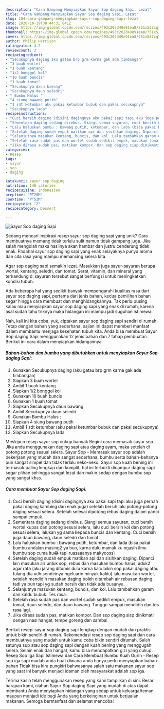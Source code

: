```yaml
---
description: "Cara Gampang Menyiapkan Sayur Sop daging Sapi, Lezat"
title: "Cara Gampang Menyiapkan Sayur Sop daging Sapi, Lezat"
slug: 184-cara-gampang-menyiapkan-sayur-sop-daging-sapi-lezat
date: 2020-10-19T08:44:31.841Z
image: https://img-global.cpcdn.com/recipes/493c202d40e91ea8/751x532cq70/sayur-sop-daging-sapi-foto-resep-utama.jpg
thumbnail: https://img-global.cpcdn.com/recipes/493c202d40e91ea8/751x532cq70/sayur-sop-daging-sapi-foto-resep-utama.jpg
cover: https://img-global.cpcdn.com/recipes/493c202d40e91ea8/751x532cq70/sayur-sop-daging-sapi-foto-resep-utama.jpg
author: Philip Harrison
ratingvalue: 4.2
reviewcount: 3
recipeingredient:
- "Secukupnya daging aku gatau brp grm karna gak ada timbangan"
- "3 buah wortel"
- "1 buah kentang"
- "1/2 bonggol kol"
- "10 buah buncis"
- "1 buah tomat"
- "Secukupnya daun bawang"
- "Secukupnya daun seledri"
- " Bumbu Halus "
- "4 siung bawang putih"
- "1 sdt ketumbar aku pakai ketumbar bubuk dan pakai secukupnya"
- "Secukupnya lada"
recipeinstructions:
- "Cuci bersih daging (disini dagingnya aku pakai sapi tapi aku juga pernah pakai daging kambing dan enak juga) setelah bersih lalu potong-potong daging sesuai selera. Setelah selesai dipotong rebus daging dalam panci sampai empuk."
- "Sementara daging sedang direbus. Siangi semua sayuran, cuci bersih wortel kupas dan potong sesuai selera, lalu cuci bersih kol dan potong sesuai selera, lalukan yg sama kepada buncis dan kentang. Cuci bersih juga daun bawang, daun seledri dan tomat."
- "Lalu haluskan bumbu : bawang putih, ketumbar, dan lada (bisa pakai bumbu andalan masing2 ya bun, karna dulu mamak ku ngasih ilmu bumbu sop cuma itu😂 tapi ruasaaanya makyooss)"
- "Setelah daging sudah empuk matikan api dan sisihkan daging. Dipanci lain masukan air untuk sop, rebus dan masukan bumbu halus, aduk2 agar rata (aku jarang ditumis dulu karna kalo bikin sop pakai daging atau tulang dia udh sendirinya ngeluarin minyak kaldu) lalu masukan wortel, setelah mendidih masukan daging boleh ditambah air rebusan daging tadi ya bun tapi yg sudah bersih dan tidak ada busanya."
- "Selanjutnya masukan kentang, buncis, dan kol. Lalu tambahkan garam dan kaldu bubuk. Tes rasa."
- "Setelah rasa sudah pas dan wortel sudah sedikit empuk, masukan tomat, daun seledri, dan daun bawang. Tunggu sampai mendidih dan tes rasa lagi."
- "Jika dirasa sudah pas, matikan kompor. Dan sop daging siap dinikmati dengan nasi hangat, tempe goreng dan sambal."
categories:
- Resep
tags:
- sayur
- sop
- daging

katakunci: sayur sop daging 
nutrition: 149 calories
recipecuisine: Indonesian
preptime: "PT20M"
cooktime: "PT51M"
recipeyield: "2"
recipecategory: Dessert

---
```



![Sayur Sop daging Sapi](https://img-global.cpcdn.com/recipes/493c202d40e91ea8/751x532cq70/sayur-sop-daging-sapi-foto-resep-utama.jpg)

Sedang mencari inspirasi resep sayur sop daging sapi yang unik? Cara membuatnya memang tidak terlalu sulit namun tidak gampang juga. Jika salah mengolah maka hasilnya akan hambar dan justru cenderung tidak enak. Padahal sayur sop daging sapi yang enak selayaknya punya aroma dan cita rasa yang mampu memancing selera kita.

Agar sop daging sapi semakin lezat. Masukkan juga sayur-sayuran berupa wortel, kentang, seledri, dan tomat. Serat, vitamin, dan mineral yang terkandung di sayuran tersebut sangat berfungsi untuk meningkatkan kondisi tubuh.

Ada beberapa hal yang sedikit banyak mempengaruhi kualitas rasa dari sayur sop daging sapi, pertama dari jenis bahan, kedua pemilihan bahan segar hingga cara membuat dan menghidangkannya. Tak perlu pusing kalau mau menyiapkan sayur sop daging sapi yang enak di rumah, karena asal sudah tahu triknya maka hidangan ini mampu jadi suguhan istimewa.


Nah, kali ini kita coba, yuk, ciptakan sayur sop daging sapi sendiri di rumah. Tetap dengan bahan yang sederhana, sajian ini dapat memberi manfaat dalam membantu menjaga kesehatan tubuh kita. Anda bisa membuat Sayur Sop daging Sapi menggunakan 12 jenis bahan dan 7 tahap pembuatan. Berikut ini cara dalam menyiapkan hidangannya.

<!--inarticleads1-->

##### Bahan-bahan dan bumbu yang dibutuhkan untuk menyiapkan Sayur Sop daging Sapi:

1. Gunakan Secukupnya daging (aku gatau brp grm karna gak ada timbangan)
1. Siapkan 3 buah wortel
1. Ambil 1 buah kentang
1. Siapkan 1/2 bonggol kol
1. Gunakan 10 buah buncis
1. Gunakan 1 buah tomat
1. Siapkan Secukupnya daun bawang
1. Ambil Secukupnya daun seledri
1. Gunakan  Bumbu Halus :
1. Siapkan 4 siung bawang putih
1. Ambil 1 sdt ketumbar (aku pakai ketumbar bubuk dan pakai secukupnya)
1. Siapkan Secukupnya lada


Meskipun resep sayur sop cukup banyak Begini cara memasak sayur sop. Jika anda menggunakan daging sapi atau daging ayam, maka setelah di potong potong sesuai selera. Sayur Sop - Memasak sayur sop adalah pekerjaan yang mudah dan sangat sederhana, bumbu serta bahan-bahanya pun sangat simpel dan tidak terlalu neko-neko. Sayur sop kuah bening ini termasuk paling lengkap dan komplit, hal ini terbukti dicampur daging sapi segar plihan sehingga sangat lezat dan makin sedap dengan bumbu sop yang sangat khas. 

<!--inarticleads2-->

##### Cara membuat Sayur Sop daging Sapi:

1. Cuci bersih daging (disini dagingnya aku pakai sapi tapi aku juga pernah pakai daging kambing dan enak juga) setelah bersih lalu potong-potong daging sesuai selera. Setelah selesai dipotong rebus daging dalam panci sampai empuk.
1. Sementara daging sedang direbus. Siangi semua sayuran, cuci bersih wortel kupas dan potong sesuai selera, lalu cuci bersih kol dan potong sesuai selera, lalukan yg sama kepada buncis dan kentang. Cuci bersih juga daun bawang, daun seledri dan tomat.
1. Lalu haluskan bumbu : bawang putih, ketumbar, dan lada (bisa pakai bumbu andalan masing2 ya bun, karna dulu mamak ku ngasih ilmu bumbu sop cuma itu😂 tapi ruasaaanya makyooss)
1. Setelah daging sudah empuk matikan api dan sisihkan daging. Dipanci lain masukan air untuk sop, rebus dan masukan bumbu halus, aduk2 agar rata (aku jarang ditumis dulu karna kalo bikin sop pakai daging atau tulang dia udh sendirinya ngeluarin minyak kaldu) lalu masukan wortel, setelah mendidih masukan daging boleh ditambah air rebusan daging tadi ya bun tapi yg sudah bersih dan tidak ada busanya.
1. Selanjutnya masukan kentang, buncis, dan kol. Lalu tambahkan garam dan kaldu bubuk. Tes rasa.
1. Setelah rasa sudah pas dan wortel sudah sedikit empuk, masukan tomat, daun seledri, dan daun bawang. Tunggu sampai mendidih dan tes rasa lagi.
1. Jika dirasa sudah pas, matikan kompor. Dan sop daging siap dinikmati dengan nasi hangat, tempe goreng dan sambal.


Berikut resepi sayur sop daging sapi lengkap dengan mudah dan praktis untuk bikin sendiri di rumah. Rekomendasi resep sop daging sapi dan cara membuatnya yang mudah untuk kamu coba bikin sendiri dirumah. Salah satunya sup atau sop daging sapi dengan kuah bening yang menggugah selera. Selain enak dan hangat, kamu bisa mendapatkan gizi yang cukup. Resep Sop Iga Sapi Istimewa dan Cara Membuat Bumbu Kuah Gurih - Resep sop iga sapi mudah anda buat dimana anda hanya perlu menyiapkan bahan-bahan Tidak bisa kira pungkiri bahwasanya salah satu makanan sayur sop yang saat ini banyak menjadi idaman oleh masyarakat adalah sop iga. 

Terima kasih telah menggunakan resep yang kami tampilkan di sini. Besar harapan kami, olahan Sayur Sop daging Sapi yang mudah di atas dapat membantu Anda menyiapkan hidangan yang sedap untuk keluarga/teman maupun menjadi ide bagi Anda yang berkeinginan untuk berjualan makanan. Semoga bermanfaat dan selamat mencoba!
